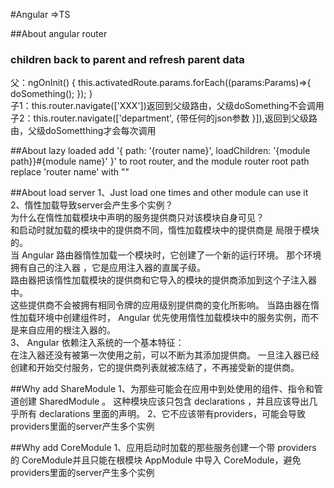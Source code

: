 #Angular =>TS

##About angular router
### children back to parent and refresh parent data
   父：ngOnInit() {
        this.activatedRoute.params.forEach((params:Params)=>{
             doSomething();
        });
    } <br />
  子1：this.router.navigate(['XXX'])返回到父级路由，父级doSomething不会调用 <br />
  子2：this.router.navigate(['department', {带任何的json参数 }]),返回到父级路由，父级doSometthing才会每次调用 <br />
   
##About lazy loaded 
 add  '{ path: '{router name}', loadChildren: '{module path}}#{module name}' }' to root router, and the module router root path replace 'router name' with "" <br />

##About load server
 1、Just load one times and other module can use it <br/>
 2、惰性加载导致server会产生多个实例？<br/>
      为什么在惰性加载模块中声明的服务提供商只对该模块自身可见？<br/>
      和启动时就加载的模块中的提供商不同，惰性加载模块中的提供商是 局限于模块 的。<br/>
      当 Angular 路由器惰性加载一个模块时，它创建了一个新的运行环境。 那个环境 拥有自己的注入器 ，它是应用注入器的直属子级。<br/>
      路由器把该惰性加载模块的提供商和它导入的模块的提供商添加到这个子注入器中。<br/>
      这些提供商不会被拥有相同令牌的应用级别提供商的变化所影响。 当路由器在惰性加载环境中创建组件时， Angular 优先使用惰性加载模块中的服务实例，而不是来自应用的根注入器的。<br/>
 3、 Angular 依赖注入系统的一个基本特征：<br/>
      在注入器还没有被第一次使用之前，可以不断为其添加提供商。 一旦注入器已经创建和开始交付服务，它的提供商列表就被冻结了，不再接受新的提供商。<br/>

##Why add ShareModule
 1、为那些可能会在应用中到处使用的组件、指令和管道创建 SharedModule 。 这种模块应该只包含 declarations ，并且应该导出几乎所有 declarations 里面的声明。
 2、它不应该带有providers，可能会导致providers里面的server产生多个实例

##Why add CoreModule
 1、应用启动时加载的那些服务创建一个带 providers 的 CoreModule并且只能在根模块 AppModule 中导入 CoreModule，避免providers里面的server产生多个实例